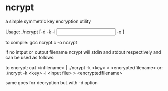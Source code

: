 # ncrypt
a simple symmetric key encryption utility

Usage: ./ncrypt [-d -k <key> -i <input file> -o <output file>]

to compile: gcc ncrypt.c -o ncrypt

if no intput or output filename ncrypt will stdin and stdout respectively and can be used as follows:
  
to encrypt: cat \<infilename\> | ./ncrypt -k \<key\> \> \<encryptedfilename\>
        or: ./ncrypt -k \<key\> -i \<input file\> \> \<encryptedfilename\>
  
same goes for decryption but with -d option
